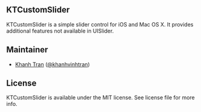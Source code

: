 ## KTCustomSlider

KTCustomSlider is a simple slider control for iOS and Mac OS X. It provides additional features not available in UISlider.

## Maintainer

- [Khanh Tran](http://github.com/ktran03) ([@khanhvinhtran](https://twitter.com/KhanhVinhTran)) 

## License
KTCustomSlider is available under the MIT license. See license file for more info.